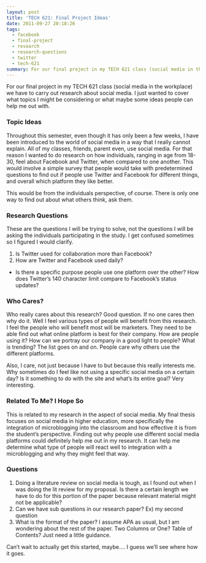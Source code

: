 ```yaml
---
layout: post
title: 'TECH 621: Final Project Ideas'
date: 2011-09-27 20:18:26
tags:
  - facebook
  - final-project
  - research
  - research-questions
  - twitter
  - tech-621
summary: For our final project in my TECH 621 class (social media in the workplace) we have to carry out research about social media. I just wanted to cover what topics I might be considering or what maybe some ideas people can help me out with
---
```


For our final project in my TECH 621 class (social media in the workplace) we have to carry out research about social media. I just wanted to cover what topics I might be considering or what maybe some ideas people can help me out with.

### Topic Ideas

Throughout this semester, even though it has only been a few weeks, I have been introduced to the world of social media in a way that I really cannot explain. All of my classes, friends, parent even, use social media. For that reason I wanted to do research on how individuals, ranging in age from 18-30, feel about Facebook and Twitter, when compared to one another. This would involve a simple survey that people would take with predetermined questions to find out if people use Twitter and Facebook for different things, and overall which platform they like better.

This would be from the individuals perspective, of course. There is only one way to find out about what others think, ask them.

### Research Questions

These are the questions I will be trying to solve, not the questions I will be asking the individuals participating in the study. I get confused sometimes so I figured I would clarify.

  1. Is Twitter used for collaboration more than Facebook?
  2. How are Twitter and Facebook used daily?
  * Is there a specific purpose people use one platform over the other?
How does Twitter’s 140 character limit compare to Facebook’s status updates?

### Who Cares?

Who really cares about this research? Good question. If no one cares then why do it. Well I feel various types of people will benefit from this research. I feel the people who will benefit most will be marketers. They need to be able find out what online platform is best for their company. How are people using it? How can we portray our company in a good light to people? What is trending? The list goes on and on. People care why others use the different platforms.

Also, I care, not just because I have to but because this really interests me. Why sometimes do I feel like not using a specific social media on a certain day? Is it something to do with the site and what’s its entire goal? Very interesting.

### Related To Me? I Hope So

This is related to my research in the aspect of social media. My final thesis focuses on social media in higher education, more specifically the integration of microblogging into the classroom and how effective it is from the student’s perspective. Finding out why people use different social media platforms could definitely help me out in my research. It can help me determine what type of people will react well to integration with a microblogging and why they might feel that way.

### Questions

  1. Doing a literature review on social media is tough, as I found out when I was doing the lit review for my proposal. Is there a certain length we have to do for this portion of the paper because relevant material might not be applicable?
  2. Can we have sub questions in our research paper? Ex) my second question
  3. What is the format of the paper? I assume APA as usual, but I am wondering about the rest of the paper. Two Columns or One? Table of Contents? Just need a little guidance.

Can’t wait to actually get this started, maybe…. I guess we’ll see where how it goes.